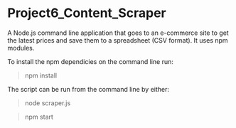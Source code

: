 # Project6_Content_Scraper
 A Node.js command line application that goes to an e-commerce site to get the latest prices and save them to a spreadsheet (CSV format). It uses npm modules.
 
To install the npm dependicies on the command line run:
 > npm install

The script can be run from the command line by either: 
> node scraper.js

> npm start
